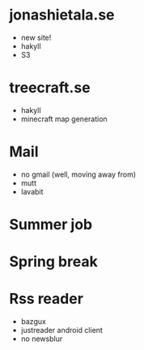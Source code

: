 # jonashietala.se

* new site!
* hakyll
* S3


# treecraft.se

* hakyll
* minecraft map generation


# Mail

* no gmail (well, moving away from)
* mutt
* lavabit


# Summer job


# Spring break


# Rss reader

* bazgux
* justreader android client
* no newsblur


